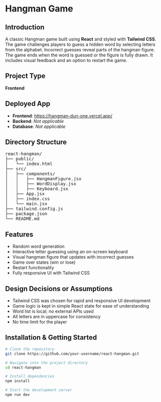 # Hangman Game

## Introduction
A classic Hangman game built using **React** and styled with **Tailwind CSS**. The game challenges players to guess a hidden word by selecting letters from the alphabet. Incorrect guesses reveal parts of the hangman figure. The game ends when the word is guessed or the figure is fully drawn. It includes visual feedback and an option to restart the game.

## Project Type
**Frontend**

## Deployed App
- **Frontend**: https://hangman-dun-one.vercel.app/
- **Backend**: _Not applicable_
- **Database**: _Not applicable_

## Directory Structure

<pre>
react-hangman/
├── public/
│   └── index.html
├── src/
│   ├── components/
│   │   ├── HangmanFigure.jsx
│   │   ├── WordDisplay.jsx
│   │   ├── Keyboard.jsx
│   ├── App.jsx
│   ├── index.css
│   └── main.jsx
├── tailwind.config.js
├── package.json
└── README.md
</pre>

## Features

- Random word generation
- Interactive letter guessing using an on-screen keyboard
- Visual hangman figure that updates with incorrect guesses
- Game over states (win or lose)
- Restart functionality
- Fully responsive UI with Tailwind CSS

## Design Decisions or Assumptions

- Tailwind CSS was chosen for rapid and responsive UI development
- Game logic is kept in simple React state for ease of understanding
- Word list is local; no external APIs used
- All letters are in uppercase for consistency
- No time limit for the player

## Installation & Getting Started

```bash
# Clone the repository
git clone https://github.com/your-username/react-hangman.git

# Navigate into the project directory
cd react-hangman

# Install dependencies
npm install

# Start the development server
npm run dev
